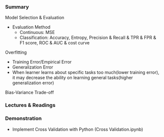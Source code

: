 
### Summary

Model Selection & Evaluation

- Evaluation Method
  - Continuous: 
    MSE
  - Classification: 
    Accuracy, Entropy, Precision & Recall & TPR & FPR & F1 score, ROC & AUC & cost curve
  
Overfitting

- Training Error/Empirical Error 
- Generalization Error
- When learner learns about specific tasks too much(lower training error), it may decrease the ability on learning general tasks(higher generalization error)

Bias-Variance Trade-off
  



### Lectures & Readings


### Demonstration

- Implement Cross Validation with Python (Cross Validation.ipynb)

